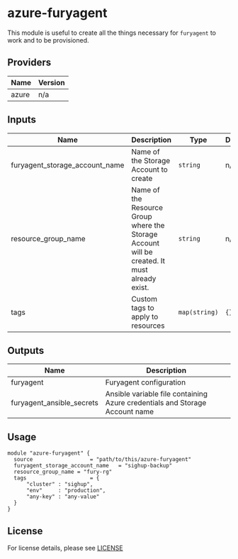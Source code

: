 # azure-furyagent

This module is useful to create all the things necessary for `furyagent` to work and to be provisioned.

## Providers

| Name   | Version |
| ----   | ------- |
| azure  | n/a     |

## Inputs

| Name                  | Description                                   | Type         | Default       | Required |
| --------------------- | --------------------------------------------- | ------------ | ------------- | :------: |
| furyagent_storage_account_name | Name of the Storage Account to create                  | `string`     | n/a           |   yes    |
| resource_group_name | Name of the Resource Group where the Storage Account will be created. It must already exist.                  | `string`     | n/a           |   yes    |
| tags                  | Custom tags to apply to resources             | `map(string)`| `{}`          |    no    |

## Outputs

| Name                      | Description                                                      |
| ------------------------- | ---------------------------------------------------------------- |
| furyagent                 | Furyagent configuration                                          |
| furyagent_ansible_secrets | Ansible variable file containing Azure credentials and Storage Account name |

## Usage

```hcl
module "azure-furyagent" {
  source                  = "path/to/this/azure-furyagent"
  furyagent_storage_account_name   = "sighup-backup"
  resource_group_name = "fury-rg"
  tags                    = {
      "cluster" : "sighup",
      "env"     : "production",
      "any-key" : "any-value"
  }
}
```

## License

For license details, please see [LICENSE](../../LICENSE)
